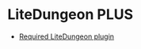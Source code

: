 # LiteDungeon PLUS
- [Required LiteDungeon plugin](https://polymart.org/resource/litedungeon-1-17-1-21.4668)